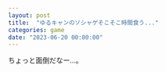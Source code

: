 ```yaml
---
layout: post
title:  "ゆるキャンのソシャゲそこそこ時間食う..."
categories: game
date: "2023-06-20 00:00:00"
---
```


ちょっと面倒だなー...。
